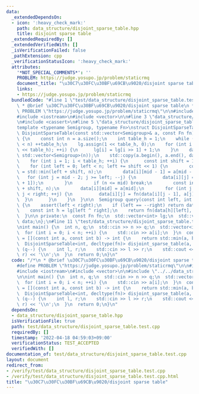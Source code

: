 ```yaml
---
data:
  _extendedDependsOn:
  - icon: ':heavy_check_mark:'
    path: data_structure/disjoint_sparse_table.hpp
    title: disjoint sparse table
  _extendedRequiredBy: []
  _extendedVerifiedWith: []
  _isVerificationFailed: false
  _pathExtension: cpp
  _verificationStatusIcon: ':heavy_check_mark:'
  attributes:
    '*NOT_SPECIAL_COMMENTS*': ''
    PROBLEM: https://judge.yosupo.jp/problem/staticrmq
    document_title: "\u30C7\u30FC\u30BF\u69CB\u9020/disjoint sparse table"
    links:
    - https://judge.yosupo.jp/problem/staticrmq
  bundledCode: "#line 1 \"test/data_structure/disjoint_sparse_table.test.cpp\"\n/*\n\
    \ * @brief \u30C7\u30FC\u30BF\u69CB\u9020/disjoint sparse table\n */\n#define\
    \ PROBLEM \"https://judge.yosupo.jp/problem/staticrmq\"\n\n#include <algorithm>\n\
    #include <iostream>\n#include <vector>\n\n#line 3 \"data_structure/disjoint_sparse_table.hpp\"\
    \n#include <cassert>\n#line 5 \"data_structure/disjoint_sparse_table.hpp\"\n\n\
    template <typename Semigroup, typename Fn>\nstruct DisjointSparseTable {\n  explicit\
    \ DisjointSparseTable(const std::vector<Semigroup>& a, const Fn fn)\n      : fn(fn)\
    \ {\n    const int n = a.size();\n    int table_h = 1;\n    while ((1 << table_h)\
    \ < n) ++table_h;\n    lg.assign(1 << table_h, 0);\n    for (int i = 2; i < (1\
    \ << table_h); ++i) {\n      lg[i] = lg[i >> 1] + 1;\n    }\n    data.assign(table_h,\
    \ std::vector<Semigroup>(n));\n    std::copy(a.begin(), a.end(), data.front().begin());\n\
    \    for (int i = 1; i < table_h; ++i) {\n      const int shift = 1 << i;\n  \
    \    for (int left = 0; left < n; left += shift << 1) {\n        const int mid\
    \ = std::min(left + shift, n);\n        data[i][mid - 1] = a[mid - 1];\n     \
    \   for (int j = mid - 2; j >= left; --j) {\n          data[i][j] = fn(a[j], data[i][j\
    \ + 1]);\n        }\n        if (n <= mid) break;\n        const int right = std::min(mid\
    \ + shift, n);\n        data[i][mid] = a[mid];\n        for (int j = mid + 1;\
    \ j < right; ++j) {\n          data[i][j] = fn(data[i][j - 1], a[j]);\n      \
    \  }\n      }\n    }\n  }\n\n  Semigroup query(const int left, int right) const\
    \ {\n    assert(left < right);\n    if (left == --right) return data[0][left];\n\
    \    const int h = lg[left ^ right];\n    return fn(data[h][left], data[h][right]);\n\
    \  }\n\n private:\n  const Fn fn;\n  std::vector<int> lg;\n  std::vector<std::vector<Semigroup>>\
    \ data;\n};\n#line 11 \"test/data_structure/disjoint_sparse_table.test.cpp\"\n\
    \nint main() {\n  int n, q;\n  std::cin >> n >> q;\n  std::vector<int> a(n);\n\
    \  for (int i = 0; i < n; ++i) {\n    std::cin >> a[i];\n  }\n  const auto fn\
    \ = [](const int a, const int b) -> int {\n    return std::min(a, b);\n  };\n\
    \  DisjointSparseTable<int, decltype(fn)> disjoint_sparse_table(a, fn);\n  while\
    \ (q--) {\n    int l, r;\n    std::cin >> l >> r;\n    std::cout << disjoint_sparse_table.query(l,\
    \ r) << '\\n';\n  }\n  return 0;\n}\n"
  code: "/*\n * @brief \u30C7\u30FC\u30BF\u69CB\u9020/disjoint sparse table\n */\n\
    #define PROBLEM \"https://judge.yosupo.jp/problem/staticrmq\"\n\n#include <algorithm>\n\
    #include <iostream>\n#include <vector>\n\n#include \"../../data_structure/disjoint_sparse_table.hpp\"\
    \n\nint main() {\n  int n, q;\n  std::cin >> n >> q;\n  std::vector<int> a(n);\n\
    \  for (int i = 0; i < n; ++i) {\n    std::cin >> a[i];\n  }\n  const auto fn\
    \ = [](const int a, const int b) -> int {\n    return std::min(a, b);\n  };\n\
    \  DisjointSparseTable<int, decltype(fn)> disjoint_sparse_table(a, fn);\n  while\
    \ (q--) {\n    int l, r;\n    std::cin >> l >> r;\n    std::cout << disjoint_sparse_table.query(l,\
    \ r) << '\\n';\n  }\n  return 0;\n}\n"
  dependsOn:
  - data_structure/disjoint_sparse_table.hpp
  isVerificationFile: true
  path: test/data_structure/disjoint_sparse_table.test.cpp
  requiredBy: []
  timestamp: '2022-04-18 04:59:03+09:00'
  verificationStatus: TEST_ACCEPTED
  verifiedWith: []
documentation_of: test/data_structure/disjoint_sparse_table.test.cpp
layout: document
redirect_from:
- /verify/test/data_structure/disjoint_sparse_table.test.cpp
- /verify/test/data_structure/disjoint_sparse_table.test.cpp.html
title: "\u30C7\u30FC\u30BF\u69CB\u9020/disjoint sparse table"
---
```

